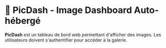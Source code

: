 # 📸 PicDash - Image Dashboard Auto-hébergé

**PicDash** est un tableau de bord web permettant d'afficher des images.
Les utilisateurs doivent s'authentifier pour accéder à la galerie.